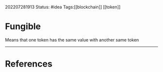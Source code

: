 202207281913
Status: #idea
Tags:[[blockchain]] [[token]]

# Fungible
Means that one token has the same value with another same token 


---
# References